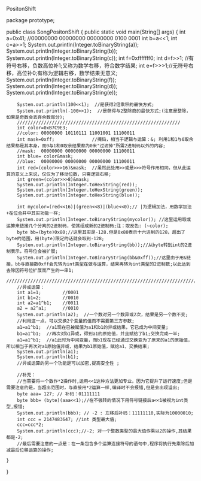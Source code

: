 PositonShift

package prototype;

public class SongPositonShift {
	public static void main(String[] args) {
		int a=0x41;
		//00000000 00000000 00000000 0100 0001
		int b=a<<1;
		int c=a>>1;
		System.out.println(Integer.toBinaryString(a));
		System.out.println(Integer.toBinaryString(b));
		System.out.println(Integer.toBinaryString(c));
		int f=0xfffffff0;
		int d=f>>1; //有符号右移，负数高位补1;又称为数学右移，符合数学结果;
		int e=f>>>1;//无符号右移，高位补0;有称为逻辑右移，数学结果无意义;
		System.out.println(Integer.toBinaryString(f));
		System.out.println(Integer.toBinaryString(d));
		System.out.println(Integer.toBinaryString(e));
		
		System.out.println(100<<1);  //是获得2倍乘积的最快方式;
		System.out.println(-100>>1);  //是获得与2整除商的最快方式;(注意是整除，如果是奇数会丢弃余数部分);
		/////////////////////////////////////////////////////////////
		int color=0xB7C9E3;
		//color: 00000000 10110111 11001001 11100011
		int mask=0xff;              //掩码，相当于逻辑与运算：&; 利用1和1与0取余结果都是其本身，而0与1和0取余结果都为0来"过滤掉"所需2进制码以外的内容;
		//mask:  00000000 00000000 00000000 11100011
		int blue= color&mask;
		//blue:  00000000 00000000 00000000 11100011
		int red=(color>>>16)&mask;  //虽然此处用>>或是>>>符号作用相同，但从此运算的意义上来说，仅仅为了移动位数，只需逻辑右移;
		int green=(color>>>8)&mask;
		System.out.println(Integer.toHexString(red));
		System.out.println(Integer.toHexString(green));
		System.out.println(Integer.toHexString(blue));
		
		int mycolor=(red<<16)|(green<<8)|(blue<<0);// |为逻辑加法，用数学加法+在位合并中其实功能一样;
		System.out.println(Integer.toBinaryString(mycolor)); //这里运用取或运算来链接几个分离的2进制码，使其组成新的2进制码;注：取反色: (~color);
		byte bb=(byte)0x80;//这里其实是-128.但是0x80表示十六进制的128，超出了byte的范围，用(byte)限定的话就会取到-128;
		System.out.println(Integer.toBinaryString(bb));//从byte转到int的2进制表示，符号位会被扩展;
		System.out.println(Integer.toBinaryString(bb&0xff));//这里由于用&链接，bb与直接数0xff会先转为int类型在做与运算，结果再转为int类型的2进制数;以此达到去除因符号位扩展而产生的一串1;
		//////////////////////////////////////////////////////////////////////////
		//异或运算：
		int a1=1;        //0001
		int b1=2;        //0010
		int a2=a1^b1;    //0011
		a2 = a2^a1;      //0010
		System.out.println(a2);  //一个数对另一个数异或2次，结果是另一个数不变;
		//利用这一点，可以交换2个变量的值而不需要第三方参数;
		a1=a1^b1;  //a1现在已被赋值为a1和b1的异或结果，它已成为中间变量;
		b1=a1^b1;  //再次对b1异或，得到a1的原始值，并且赋给了b1;交换完成一半;
		a1=a1^b1;  //a1此时为中间变量，而b1现在已经通过交换变为了原来的a1的原始值，所以相当于再次对a1原始值异或，结果为b1原始值，赋给a1，交换结束;
		System.out.println(a1);
		System.out.println(b1);
		//异或运算的另一个功能是可以加密,提高安全性 ;
		
		//补充：
		//当需要将一个数作*2操作时,运用<<1这种方法更加专业，因为它提升了运行速度;但是需要注意的是，当超出范围时，与直接用*2运算一样,编译时不会报错,但是会出现溢出;
		byte aaa= 127; // 补码：01111111
		byte bbb= (byte)(aaa<<1);//在不强转的情况下用符号链接后a<<1被视为int类型,报错;
		System.out.println(bbb); // -2 : 左移后补码：11111110,实际为10000010;
		int ccc = 2147483647; //int 类型最大值;
		ccc=ccc*2;
		System.out.println(ccc);//-2; 对一个整数类型的最大值作乘以2的操作,其结果都是-2;
		//最后需要注意的一点是：在一条包含多个运算连接符号的语句中,程序将执行先乘除后加减最后位移运算的操作;  

	}
}

